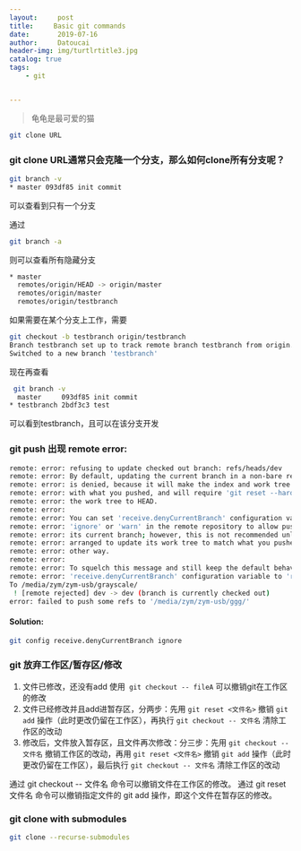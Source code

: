 ```yaml
---
layout:     post
title:     Basic git commands
date:       2019-07-16
author:     Datoucai
header-img: img/turtlrtitle3.jpg
catalog: true
tags:
    - git


---
```


> 龟龟是最可爱的猫




```bash
git clone URL
```

### git  clone URL通常只会克隆一个分支，那么如何clone所有分支呢？

```bash
git branch -v
* master 093df85 init commit

```

可以查看到只有一个分支

通过

```bash
git branch -a
```



则可以查看所有隐藏分支

```bash
* master
  remotes/origin/HEAD -> origin/master
  remotes/origin/master
  remotes/origin/testbranch

```

如果需要在某个分支上工作，需要

```bash
git checkout -b testbranch origin/testbranch
Branch testbranch set up to track remote branch testbranch from origin.
Switched to a new branch 'testbranch'
```

现在再查看

```bash
 git branch -v
  master     093df85 init commit
* testbranch 2bdf3c3 test
```

可以看到testbranch，且可以在该分支开发





### git push 出现  remote error:

```bash
remote: error: refusing to update checked out branch: refs/heads/dev
remote: error: By default, updating the current branch in a non-bare repository
remote: error: is denied, because it will make the index and work tree inconsistent
remote: error: with what you pushed, and will require 'git reset --hard' to match
remote: error: the work tree to HEAD.
remote: error:
remote: error: You can set 'receive.denyCurrentBranch' configuration variable to
remote: error: 'ignore' or 'warn' in the remote repository to allow pushing into
remote: error: its current branch; however, this is not recommended unless you
remote: error: arranged to update its work tree to match what you pushed in some
remote: error: other way.
remote: error:
remote: error: To squelch this message and still keep the default behaviour, set
remote: error: 'receive.denyCurrentBranch' configuration variable to 'refuse'.
To /media/zym/zym-usb/grayscale/
 ! [remote rejected] dev -> dev (branch is currently checked out)
error: failed to push some refs to '/media/zym/zym-usb/ggg/'
```



#### Solution:

```bash
git config receive.denyCurrentBranch ignore
```

### git 放弃工作区/暂存区/修改

1. 文件已修改，还没有add 使用``` git checkout -- fileA``` 可以撤销git在工作区的修改
2. 文件已经修改并且add进暂存区，分两步：先用 `git reset <文件名>` 撤销 `git add` 操作（此时更改仍留在工作区），再执行 `git checkout -- 文件名` 清除工作区的改动
3. 修改后，文件放入暂存区，且文件再次修改：分三步：先用 `git checkout -- 文件名` 撤销工作区的改动，再用 `git reset <文件名>` 撤销 `git add` 操作（此时更改仍留在工作区），最后执行 `git checkout -- 文件名` 清除工作区的改动

通过 git checkout -- 文件名 命令可以撤销文件在工作区的修改。
通过 git reset 文件名 命令可以撤销指定文件的 git add 操作，即这个文件在暂存区的修改。



### git clone with submodules

```bash
git clone --recurse-submodules
```

